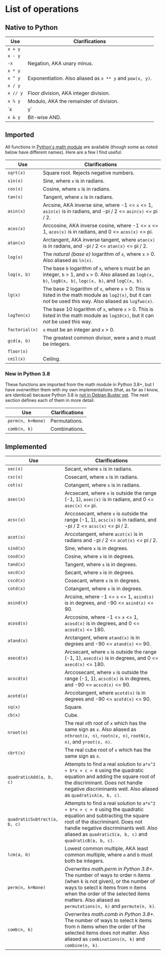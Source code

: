 # List of operations
## Native to Python

Use | Clarifications
--- | ---
`x + y` |
`x - y` |
`-x` | Negation, AKA unary minus.
`x * y` |
`x ^ y` | Exponentiation. Also aliased as `x ** y` and `pow(x, y)`.
`x / y` |
`x // y` | Floor division, AKA integer division.
`x % y` | Modulo, AKA the remainder of division.
`x | y` | Bit-wise OR.
`x & y` | Bit-wise AND.

## Imported
All functions in [Python's math module](https://docs.python.org/3/library/math.html) are available (though some as noted below have different names). Here are a few I find useful:

Use | Clarifications
--- | ---
`sqrt(x)` | Square root. Rejects negative numbers.
`sin(x)` | Sine, where `x` is in radians.
`cos(x)` | Cosine, where `x` is in radians.
`tan(x)` | Tangent, where `x` is in radians.
`asin(x)` | Arcsine, AKA inverse sine, where -1 <= `x` <= 1, `asin(x)` is in radians, and -pi / 2 <= `asin(x)` <= pi / 2.
`acos(x)` | Arccosine, AKA inverse cosine, where -1 <= `x` <= 1, `acos(x)` is in radians, and 0 <= `acos(x)` <= pi.
`atan(x)` | Arctangent, AKA inverse tangent, where `atan(x)` is in radians, and -pi / 2 <= `atan(x)` <= pi / 2.
`log(x)` | The *natural (base e)* logarithm of `x`, where `x` > 0. Also aliased as `ln(x)`.
`log(x, b)` | The base `b` logarithm of `x`, where `b` must be an integer, `b` > 1, and `x` > 0. Also aliased as `logb(x, b)`, `logB(x, b)`, `logc(x, b)`, and `logC(x, b)`.
`lg(x)` | The base 2 logarithm of `x`, where `x` > 0. This is listed in the math module as `log2(x)`, but it can *not* be used this way. Also aliased as `logTwo(x)`.
`logTen(x)` | The base 10 logarithm of `x`, where `x` > 0. This is listed in the math module as `log10(x)`, but it can *not* be used this way.
`factorial(x)` | `x` must be an integer and `x` > 0.
`gcd(a, b)` | The greatest common divisor, were `a` and `b` must be integers.
`floor(x)` |
`ceil(x)` | Ceiling.

### New in Python 3.8
These functions are imported from the math module in Python 3.8+, but I have *overwritten* them with my own implementations (that, as far as I know, are identical) because Python 3.8 is [not in Debian Buster yet](https://packages.debian.org/search?suite=buster&keywords=python3.8). The next section defines each of them in more detail.

Use | Clarifications
--- | ---
`perm(n, k=None)` | Permutations.
`comb(n, k)` | Combinations.

## Implemented

Use | Clarifications
--- | ---
`sec(x)` | Secant, where `x` is in radians.
`csc(x)` | Cosecant, where `x` is in radians.
`cot(x)` | Cotangent, where `x` is in radians.
`asec(x)` | Arcsecant, where `x` is outside the range (-1, 1), `asec(x)` is in radians, and 0 <= `asec(x)` <= pi.
`acsc(x)` | Arccosecant, where `x` is outside the range (-1, 1), `acsc(x)` is in radians, and -pi / 2 <= `acsc(x)` <= pi / 2.
`acot(x)` | Arccotangent, where `acot(x)` is in radians and -pi / 2 <= `acot(x)` <= pi / 2.
`sind(x)` | Sine, where `x` is in degrees.
`cosd(x)` | Cosine, where `x` is in degrees.
`tand(x)` | Tangent, where `x` is in degrees.
`secd(x)` | Secant, where `x` is in degrees.
`cscd(x)` | Cosecant, where `x` is in degrees.
`cotd(x)` | Cotangent, where `x` is in degrees.
`asind(x)` | Arcsine, where -1 <= `x` <= 1, `asind(x)` is in degrees, and -90 <= `asind(x)` <= 90.
`acosd(x)` | Arccosine, where -1 <= `x` <= 1, `acosd(x)` is in degrees, and 0 <= `acosd(x)` <= 180.
`atand(x)` | Arctangent, where `atand(x)` is in degrees and -90 <= `atand(x)` <= 90.
`asecd(x)` | Arcsecant, where `x` is outside the range (-1, 1), `asecd(x)` is in degrees, and 0 <= `asecd(x)` <= 180.
`acscd(x)` | Arccosecant, where `x` is outside the range (-1, 1), `acscd(x)` is in degrees, and -90 <= `acscd(x)` <= 90.
`acotd(x)` | Arccotangent, where `acotd(x)` is in degrees and -90 <= `acotd(x)` <= 90.
`sq(x)` | Square.
`cb(x)` | Cube.
`nroot(x)` | The real `n`th root of `x` which has the same sign as `x`. Also aliased as `nthroot(x, n)`, `rootn(x, n)`, `rootN(x, n)`, and `yroot(x, n)`.
`cbrt(x)` | The real cube root of `x` which has the same sign as `x`.
`quadraticAdd(a, b, c)` | Attempts to find a real solution to `a*x^2 + b*x + c = 0` using the quadratic equation and adding the square root of the discriminant. Does not handle negative discriminants well. Also aliased as `quadraticA(a, b, c)`.
`quadraticSubtract(a, b, c)` | Attempts to find a real solution to `a*x^2 + b*x + c = 0` using the quadratic equation and subtracting the square root of the discriminant. Does not handle negative discriminants well. Also aliased as `quadraticS(a, b, c)` and `quadraticB(a, b, c)`.
`lcm(a, b)` | Lowest common multiple, AKA least common multiple, where `a` and `b` must both be integers.
`perm(n, k=None)` | *Overwrites math.perm in Python 3.8+.* The number of ways to order n items (when k is not given), or the number of ways to select k items from n items when the order of the selected items matters. Also aliased as `permutations(n, k)` and `permute(n, k)`.
`comb(n, k)` | *Overwrites math.comb in Python 3.8+.* The number of ways to select k items from n items when the order of the selected items does not matter. Also aliased as `combinations(n, k)` and `combine(n, k)`.
